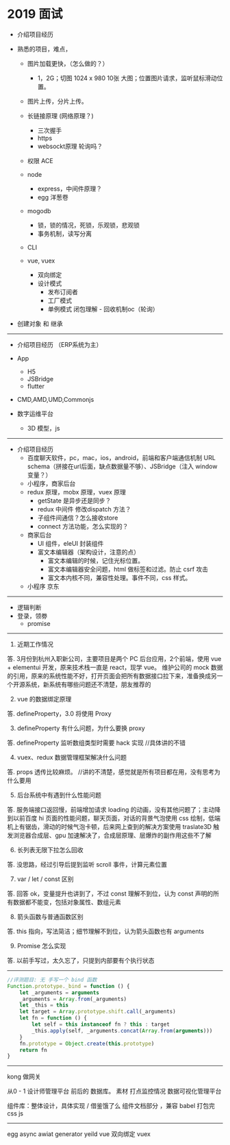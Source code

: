 # 2019 面试

- 介绍项目经历
- 熟悉的项目，难点，
	- 图片加载更快，（怎么做的？）
		- 1，2G；切图 1024 x 980 10张 大图；位置图片请求，监听鼠标滑动位置。
	- 图片上传，分片上传。
	- 长链接原理 (网络原理？)
		- 三次握手
		- https
		- websockt原理 轮询吗？
	- 权限 ACE
	- node
		- express，中间件原理？
		- egg 洋葱卷
	- mogodb
		- 锁，锁的情况，死锁，乐观锁，悲观锁
		- 事务机制，读写分离
		
	- CLI
	- vue, vuex
		- 双向绑定
		- 设计模式 
			- 发布订阅者
			- 工厂模式
			- 单例模式 闭包理解 - 回收机制oc（轮询）
			
			

- 创建对象 和 继承

-------------------------

- 介绍项目经历 （ERP系统为主）
- App
	- H5
	- JSBridge
	- flutter

- CMD,AMD,UMD,Commonjs
- 数字运维平台
	- 3D 模型，js

---------------------------

- 介绍项目经历
	- 百度聊天软件，pc，mac，ios，android，前端和客户端通信机制 URL schema（拼接在url后面，缺点数据量不够）、JSBridge（注入 window 变量？）
	- 小程序，商家后台
	- redux 原理，mobx 原理，vuex 原理
		- getState 是异步还是同步？
		- redux 中间件 修改dispatch 方法？
		- 子组件间通信？怎么接收store
		- connect 方法功能，怎么实现的？
	- 商家后台
		- UI 组件，eleUI 封装组件
		- 富文本编辑器（架构设计，注意的点）
			- 富文本编辑的时候，记住光标位置。
			- 富文本编辑器安全问题，html 做标签和过滤。防止 csrf 攻击
			- 富文本内核不同，兼容性处理。事件不同，css 样式。
	- 小程序 京东
	
----------------------- 
	
- 逻辑判断 
- 登录，领劵
	- promise

		
--------------------

1. 近期工作情况

答. 3月份到杭州入职新公司，主要项目是两个 PC 后台应用，2个前端，使用 vue + elementui 开发，原来技术栈一直是 react，现学 vue。
维护公司的 mock 数据的引用，原来的系统性能不好，打开页面会把所有数据接口拉下来，准备换成另一个开源系统，新系统有哪些问题还不清楚，朋友推荐的

2. vue 的数据绑定原理

答. defineProperty，3.0 将使用 Proxy

3. defineProperty 有什么问题，为什么要换 proxy

答. defineProperty 监听数组类型时需要 hack 实现   //具体讲的不错

4. vuex、redux 数据管理框架解决什么问题

答. props 透传比较麻烦。 //讲的不清楚，感觉就是所有项目都在用，没有思考为什么要用

5. 后台系统中有遇到什么性能问题

答. 服务端接口返回慢，前端增加请求 loading 的动画，没有其他问题了；主动降到以前百度 hi 页面的性能问题，聊天页面，对话的背景气泡使用 css 绘制，低端机上有锯齿，滑动的时候气泡卡顿，后来网上查到的解决方案使用 traslate3D 触发浏览器合成层、gpu 加速解决了，合成层原理、层爆炸的副作用这些不了解

6. 长列表无限下拉怎么回收

答. 没思路，经过引导后提到监听 scroll 事件，计算元素位置

7. var / let / const 区别

答. 回答 ok，变量提升也讲到了，不过 const 理解不到位，认为 const 声明的所有数据都不能变，包括对象属性、数组元素

8. 箭头函数与普通函数区别

答. this 指向，写法简洁；细节理解不到位，认为箭头函数也有 arguments

9. Promise 怎么实现

答. 以前手写过，太久忘了，只提到内部要有个执行状态

---------------------


```javascript
//评测题目: 无 手写一个 bind 函数
Function.prototype._bind = function () {
	let _arguments = arguments
    _arguments = Array.from(_arguments)
    let _this = this
    let target = Array.prototype.shift.call(_arguments)
    let fn = function () {
		let self = this instanceof fn ? this : target
        _this.apply(self, _arguments.concat(Array.from(arguments)))
    }
    fn.prototype = Object.create(this.prototype)
    return fn
}
```


-------------------------


kong 做网关

从0 - 1 设计师管理平台 前后的 数据库。
素材 打点监控情况 
数据可视化管理平台

组件库：整体设计，具体实现 / 借鉴饿了么
组件文档部分 ，兼容 babel 
打包完css js


------------------------
egg 
async awiat 
generator yeild
vue 双向绑定
vuex